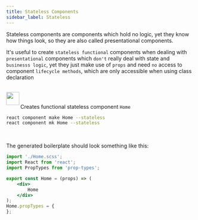 ```yaml
---
title: Stateless Components
sidebar_label: Stateless
---
```


Stateless components are components which hold no logic, yet they know how things
look, so they are also called presentational components.

It's useful to create `stateless functional` components when dealing with `presentational` components
which `don't` really deal with state and `businesss logic`, yet they just make use of `props`
and need `no` access to component `lifecycle methods`, which are only accessible when using class
declaration

<br/>

<img align="left" src="https://cdn.rawgit.com/steevehook/react-devcli/5ef47b56/icons/markers/draft.svg" height="35px">
<br/>

Creates functional stateless component `Home`

```bash
react component make Home --stateless
react component mk Home --stateless
```

<br/>

The generated boilerplate should look something like this:

```jsx
import './Home.scss';
import React from 'react';
import PropTypes from 'prop-types';

export const Home = (props) => (
    <div>
        Home
    </div>
);
Home.propTypes = {
};
```
